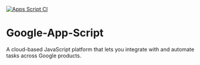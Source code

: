 [![Apps Script CI](https://github.com/isaiahdaviscom/Google-App-Script/actions/workflows/main.yml/badge.svg)](https://github.com/isaiahdaviscom/Google-App-Script/actions/workflows/main.yml)

# Google-App-Script
A cloud-based JavaScript platform that lets you integrate with and automate tasks across Google products.
